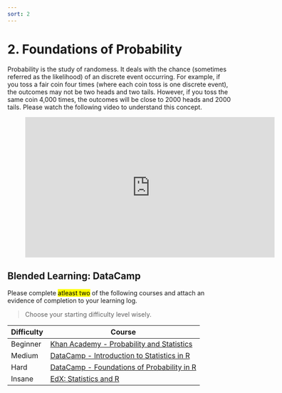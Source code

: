```yaml
---
sort: 2
---
```


# 2. Foundations of Probability 

Probability is the study of randomess. It deals with the chance (sometimes referred as the likelihood) of an discrete event occurring. For example, if you toss a fair coin four times (where each coin toss is one discrete event), the outcomes may not be two heads and two tails. However, if you toss the same coin 4,000 times, the outcomes will be close to 2000 heads and 2000 tails. Please watch the following video to understand this concept.

 <!-- blank line -->
<figure class="video_container">
<iframe width="560" height="315" src="https://www.youtube.com/embed/uzkc-qNVoOk" title="YouTube video player" frameborder="0" allow="accelerometer; autoplay; clipboard-write; encrypted-media; gyroscope; picture-in-picture" allowfullscreen></iframe>
</figure>
<!-- blank line -->


## Blended Learning: DataCamp

Please complete <mark>atleast two</mark> of the following courses and attach an evidence of completion to your learning log.

> Choose your starting difficulty level wisely.

| Difficulty  | Course |
| ------------- | ------------- |
| Beginner  | [Khan Academy - Probability and Statistics](https://www.khanacademy.org/math/cc-seventh-grade-math/cc-7th-probability-statistics) |
| Medium  | [DataCamp - Introduction to Statistics in R](https://app.datacamp.com/learn/courses/introduction-to-statistics-in-r)|
| Hard  | [DataCamp - Foundations of Probability in R](https://app.datacamp.com/learn/courses/foundations-of-probability-in-r)|
| Insane  |[EdX: Statistics and R](https://www.edx.org/course/statistics-and-r) |

